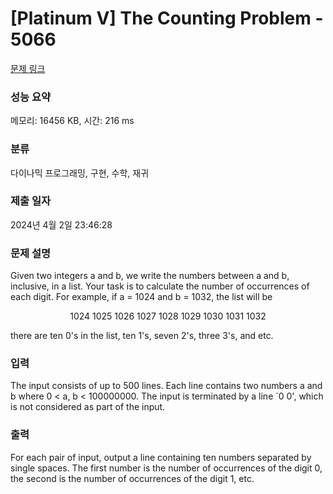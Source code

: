 # [Platinum V] The Counting Problem - 5066 

[문제 링크](https://www.acmicpc.net/problem/5066) 

### 성능 요약

메모리: 16456 KB, 시간: 216 ms

### 분류

다이나믹 프로그래밍, 구현, 수학, 재귀

### 제출 일자

2024년 4월 2일 23:46:28

### 문제 설명

<p>Given two integers a and b, we write the numbers between a and b, inclusive, in a list. Your task is to calculate the number of occurrences of each digit. For example, if a = 1024 and b = 1032, the list will be </p>

<p style="text-align: center;">1024 1025 1026 1027 1028 1029 1030 1031 1032</p>

<p>there are ten 0's in the list, ten 1's, seven 2's, three 3's, and etc.</p>

### 입력 

 <p>The input consists of up to 500 lines. Each line contains two numbers a and b where 0 < a, b < 100000000. The input is terminated by a line `0 0', which is not considered as part of the input.</p>

### 출력 

 <p>For each pair of input, output a line containing ten numbers separated by single spaces. The first number is the number of occurrences of the digit 0, the second is the number of occurrences of the digit 1, etc.</p>

